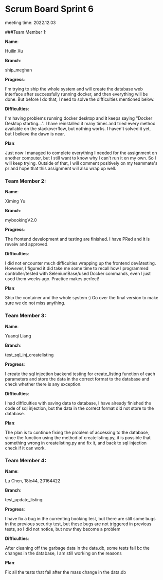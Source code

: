 # Scrum Board Sprint 6

meeting time: 2022.12.03

###Team Member 1:

**Name**:

Huilin Xu

**Branch**:

ship_meghan

**Progress**:

I'm trying to ship the whole system and will create the database web interface after successfully running docker, and then everything will be done. But before I do that, I need to solve the difficulties mentioned below.

**Difficulties**:

I'm having problems running docker desktop and it keeps saying "Docker Desktop starting...". I have reinstalled it many times and tried every method available on the stackoverflow, but nothing works. I haven't solved it yet, but I believe the dawn is near.

**Plan**:

Just now I managed to complete everything I needed for the assignment on another computer, but I still want to know why I can't run it on my own. So I will keep trying. Outside of that, I will comment positively on my teammate's pr and hope that this assignment will also wrap up well.

### Team Member 2:

**Name**:

Ximing Yu

**Branch**:

mybookingV2.0

**Progress**:

The frontend development and testing are finished. I have PRed and it is reveiw and approved.

**Difficulties**:

I did not encounter much difficulties wrapping up the frontend dev&testing. However, I figured it did take me some time to recall how I programmed controller/tested with SeleniumBase/used Docker commands, even I just used them weeks ago. Practice makes perfect!

**Plan**:

Ship the container and the whole system :) Go over the final version to make sure we do not miss anything.

### Team Member 3:

**Name**:

Yuanqi Liang

**Branch**:

test_sql_inj_createlisting

**Progress**:

I create the sql injection backend testing for create_listing function of each parameters and store the data in the correct format to the database and check whether there is any exception.

**Difficulties**:

I had difficulties with saving data to database, I have already finished the code of sql injection, but the data in the correct format did not store to the database.

**Plan**:

The plan is to continue fixing the problem of accessing to the database, since the function using the method of createlisting.py, it is possible that something wrong in createlisting.py and fix it, and back to sql injection check if it can work.

### Team Member 4:

**Name**:

Lu Chen, 18lc44, 20164422

**Branch**:

test_update_listing

**Progress**:

I have fix a bug in the currenting booking test, but there are still some bugs in the previous security test, but these bugs are not triggered in previous tests, so I did not notice, but now they become a problem

**Difficulties**:

After cleaning off the garbage data in the data.db, some tests fail bc the changes in the database, I am still working on the reasons

**Plan**:

Fix all the tests that fail after the mass change in the data.db
